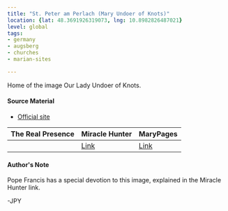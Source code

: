 ```yaml
---
title: "St. Peter am Perlach (Mary Undoer of Knots)"
location: {lat: 48.3691926319073, lng: 10.8982826487021}
level: global
tags:
- germany
- augsberg
- churches
- marian-sites

---
```



Home of the image Our Lady Undoer of Knots.

#### Source Material

* [Official site](https://sankt-peter-am-perlach.de)


| The Real Presence | Miracle Hunter | MaryPages |
| --- | --- | --- |
|  | [Link](https://www.miraclehunter.com/news/francis/francis-marian-devotion.html) | [Link](https://www.marypages.com/mary-undoer-of-knots.html) |




#### Author's Note

Pope Francis has a special devotion to this image, explained in the Miracle Hunter link.

-JPY




